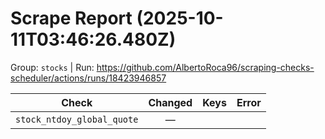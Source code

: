 # Scrape Report (2025-10-11T03:46:26.480Z)

Group: `stocks`  |  Run: https://github.com/AlbertoRoca96/scraping-checks-scheduler/actions/runs/18423946857

| Check | Changed | Keys | Error |
|---|:---:|:--|:--|
| `stock_ntdoy_global_quote` | — |  |  |
